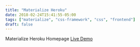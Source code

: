 ```yaml
---
title: "Materialize Heroku"
date: 2018-02-24T15:41:55-05:00
tags: ["materialize", "css-framework", "css", "frontend"]
draft: false
---
```


Materialize Heroku Homepage
[Live Demo](https://chickenpopcorn.github.io/heroku/index.html)